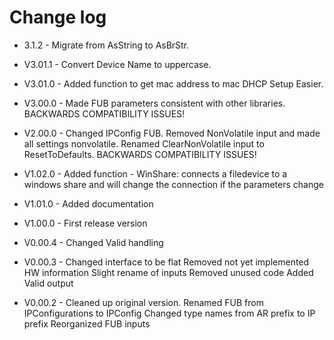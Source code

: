 # Change log

- 3.1.2 - Migrate from AsString to AsBrStr.

- V3.01.1 - Convert Device Name to uppercase.

- V3.01.0 - Added function to get mac address to mac DHCP Setup Easier.

- V3.00.0 - Made FUB parameters consistent with other libraries.
		BACKWARDS COMPATIBILITY ISSUES!

- V2.00.0 - Changed IPConfig FUB. 
		Removed NonVolatile input and made all settings nonvolatile.
		Renamed ClearNonVolatile input to ResetToDefaults.
		BACKWARDS COMPATIBILITY ISSUES!

- V1.02.0 - Added function - WinShare: connects a filedevice 
		to a windows share and will change the connection 
		if the parameters change

- V1.01.0 - Added documentation

- V1.00.0 - First release version

- V0.00.4 - Changed Valid handling

- V0.00.3 - Changed interface to be flat
		Removed not yet implemented HW information
		Slight rename of inputs
		Removed unused code
		Added Valid output

- V0.00.2 - Cleaned up original version.
		Renamed FUB from IPConfigurations to IPConfig
		Changed type names from AR prefix to IP prefix
		Reorganized FUB inputs
